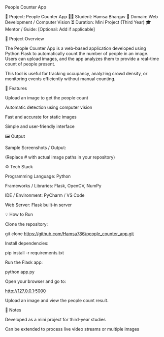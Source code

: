 People Counter App

📌 Project: People Counter App
👨‍💻 Student: Hamsa Bhargav
📱 Domain: Web Development / Computer Vision
⏳ Duration: Mini Project (Third Year)
🎓 Mentor / Guide: [Optional: Add if applicable]

📖 Project Overview

The People Counter App is a web-based application developed using Python Flask to automatically count the number of people in an image. Users can upload images, and the app analyzes them to provide a real-time count of people present.

This tool is useful for tracking occupancy, analyzing crowd density, or monitoring events efficiently without manual counting.

🚀 Features

Upload an image to get the people count

Automatic detection using computer vision

Fast and accurate for static images

Simple and user-friendly interface

🖼️ Output

Sample Screenshots / Output:

(Replace # with actual image paths in your repository)

⚙️ Tech Stack

Programming Language: Python

Frameworks / Libraries: Flask, OpenCV, NumPy

IDE / Environment: PyCharm / VS Code

Web Server: Flask built-in server

💡 How to Run

Clone the repository:

git clone https://github.com/Hamsa786/people_counter_app.git


Install dependencies:

pip install -r requirements.txt


Run the Flask app:

python app.py


Open your browser and go to:

http://127.0.0.1:5000


Upload an image and view the people count result.

📝 Notes

Developed as a mini project for third-year studies

Can be extended to process live video streams or multiple images
